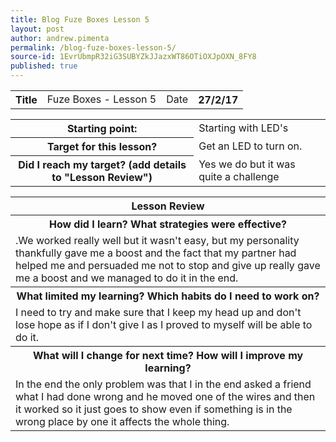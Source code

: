 ```yaml
---
title: Blog Fuze Boxes Lesson 5
layout: post
author: andrew.pimenta
permalink: /blog-fuze-boxes-lesson-5/
source-id: 1EvrUbmpR32iG3SUBYZkJJazxWT86OTiOXJpOXN_8FY8
published: true
---
```

<table>
  <tr>
    <th>Title</th>
    <td>Fuze Boxes - Lesson 5</td>
    <td>Date</td>
    <th>27/2/17</th>
  </tr>
</table>


<table>
  <tr>
    <th>Starting point:</th>
    <td>Starting with LED's</td>
  </tr>
  <tr>
    <th>Target for this lesson?</th>
    <td>Get an LED to turn on.</td>
  </tr>
  <tr>
    <th>Did I reach my target? 
(add details to "Lesson Review")</th>
    <td> Yes we do but it was quite a challenge</td>
  </tr>
</table>


<table>
  <tr>
    <th>Lesson Review</th>
  </tr>
  <tr>
    <th>How did I learn? What strategies were effective? </th>
  </tr>
  <tr>
    <td>.We worked really well but it wasn't easy, but my personality thankfully gave me a boost and the fact that my partner had helped me and persuaded me not to stop and give up really gave me a boost and we managed to do it in the end.</td>
  </tr>
  <tr>
    <th>What limited my learning? Which habits do I need to work on? </th>
  </tr>
  <tr>
    <td>I need to try and make sure that I keep my head up and don't lose hope as if I don't give I as I proved to myself will be able to do it.</td>
  </tr>
  <tr>
    <th>What will I change for next time? How will I improve my learning?</th>
  </tr>
  <tr>
    <td>In the end the only problem was that I in the end asked a friend what I had done wrong and he moved one of the wires and then it worked so it just goes to show even if something is in the wrong place by one it affects the whole thing.</td>
  </tr>
</table>


